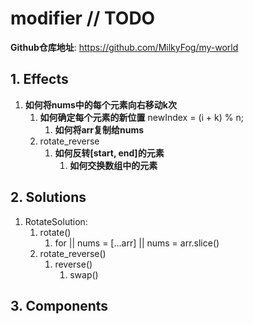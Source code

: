 # modifier // TODO

**Github仓库地址**: <https://github.com/MilkyFog/my-world>

## 1. **Effects**

1. **如何将nums中的每个元素向右移动k次**
   1. **如何确定每个元素的新位置** newIndex = (i + k) % n;
      1. **如何将arr复制给nums**
   2. rotate_reverse
      1. **如何反转[start, end]的元素**
         1. **如何交换数组中的元素**

## 2. **Solutions**

1. RotateSolution:
   1. rotate()
      1. for || nums = [...arr] || nums = arr.slice()
   2. rotate_reverse()
      1. reverse()
         1. swap()

## 3. **Components**
